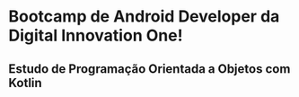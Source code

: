 # Bootcamp de Android Developer da Digital Innovation One!
## Estudo de Programação Orientada a Objetos com Kotlin
